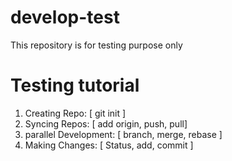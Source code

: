 # develop-test
This repository is for testing purpose only

# Testing tutorial
1. Creating Repo: [ git init ]
2. Syncing Repos: [ add origin, push, pull]
3. parallel Development: [ branch, merge, rebase ]
4. Making Changes: [ Status, add, commit ]
